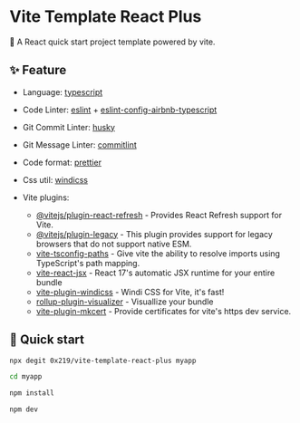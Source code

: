 # Vite Template React Plus

🚀 A React quick start project template powered by vite.


## ✨ Feature

- Language: [typescript](https://www.typescriptlang.org/)
- Code Linter: [eslint](https://eslint.org/) + [eslint-config-airbnb-typescript](https://www.npmjs.com/package/eslint-config-airbnb-typescript)
- Git Commit Linter: [husky](https://github.com/typicode/husky)
- Git Message Linter: [commitlint](https://github.com/conventional-changelog/commitlint)
- Code format: [prettier](https://prettier.io/)
- Css util: [windicss](https://windicss.org/)
- Vite plugins:

  - [@vitejs/plugin-react-refresh](https://github.com/vitejs/vite/tree/main/packages/plugin-react-refresh#readme) - Provides React Refresh support for Vite.
  - [@vitejs/plugin-legacy](https://github.com/vitejs/vite/tree/main/packages/plugin-legacy#readme) - This plugin provides support for legacy browsers that do not support native ESM.
  - [vite-tsconfig-paths](https://github.com/aleclarson/vite-tsconfig-paths) - Give vite the ability to resolve imports using TypeScript's path mapping.
  - [vite-react-jsx](https://github.com/alloc/vite-react-jsx#readme) - React 17's automatic JSX runtime for your entire bundle
  - [vite-plugin-windicss](https://github.com/windicss/vite-plugin-windicss) - Windi CSS for Vite, it's fast!
  - [rollup-plugin-visualizer](https://github.com/btd/rollup-plugin-visualizer) - Visuallize your bundle
  - [vite-plugin-mkcert](https://github.com/liuweiGL/vite-plugin-mkcert) - Provide certificates for vite's https dev service.

## 🎉 Quick start

```bash
npx degit 0x219/vite-template-react-plus myapp

cd myapp

npm install

npm dev
```
